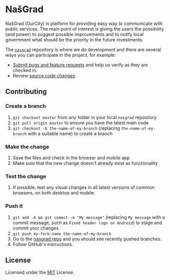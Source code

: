 # NašGrad

NašGrad (OurCity) is platform for providing easy way to communicate with public services. The main point of interest is giving the users the possibility (and power) to suggest possible improvements and to notify local government what should be the priority in the future investments.

The [`nasgrad`](https://github.com/NasGradApp/nasgrad) repository is where we do development and there are several ways you can participate in the project, for example:

* [Submit bugs and feature requests](https://github.com/NasGradApp/nasgrad/issues) and help us verify as they are checked in.
* Review [source code changes](https://github.com/NasGradApp/nasgrad/pulls).

## Contributing

### Create a branch

1. `git checkout master` from any folder in your local `nasgrad` repository
1. `git pull origin master` to ensure you have the latest main code
1. `git checkout -b the-name-of-my-branch` (replacing `the-name-of-my-branch` with a suitable name) to create a branch

### Make the change

1. Save the files and check in the browser and mobile app
1. Make sure that the new change doesn't already exist as functionality

### Test the change

1. If possible, test any visual changes in all latest versions of common browsers, on both desktop and mobile.

### Push it

1. `git add -A && git commit -m "My message"` (replacing `My message` with a commit message, such as `Fixed header logo on Android`) to stage and commit your changes
1. `git push my-fork-name the-name-of-my-branch`
1. Go to the [nasgrad repo](https://github.com/NasGradApp/nasgrad) and you should see recently pushed branches.
1. Follow GitHub's instructions.

## License

Licensed under the [MIT](LICENSE) License.
